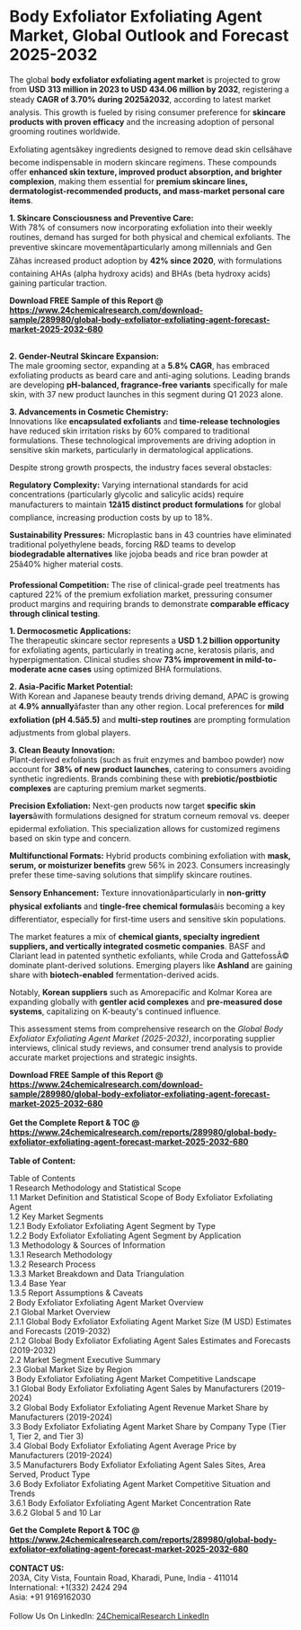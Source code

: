 <h1>Body Exfoliator Exfoliating Agent Market, Global Outlook and Forecast 2025-2032</h1><p>The global <strong>body exfoliator exfoliating agent market</strong> is projected to grow from <strong>USD 313 million in 2023 to USD 434.06 million by 2032</strong>, registering a steady <strong>CAGR of 3.70% during 2025â2032</strong>, according to latest market analysis. This growth is fueled by rising consumer preference for <strong>skincare products with proven efficacy</strong> and the increasing adoption of personal grooming routines worldwide.</p><p>Exfoliating agentsâkey ingredients designed to remove dead skin cellsâhave become indispensable in modern skincare regimens. These compounds offer <strong>enhanced skin texture, improved product absorption, and brighter complexion</strong>, making them essential for <strong>premium skincare lines, dermatologist-recommended products, and mass-market personal care items</strong>.</p><p><strong>1. Skincare Consciousness and Preventive Care:</strong><br>
With 78% of consumers now incorporating exfoliation into their weekly routines, demand has surged for both physical and chemical exfoliants. The preventive skincare movementâparticularly among millennials and Gen Zâhas increased product adoption by <strong>42% since 2020</strong>, with formulations containing AHAs (alpha hydroxy acids) and BHAs (beta hydroxy acids) gaining particular traction.</p><div><b>Download FREE Sample of this Report @ 
            <a href="https://www.24chemicalresearch.com/download-sample/289980/global-body-exfoliator-exfoliating-agent-forecast-market-2025-2032-680">
            https://www.24chemicalresearch.com/download-sample/289980/global-body-exfoliator-exfoliating-agent-forecast-market-2025-2032-680</a></b></div><br><p><strong>2. Gender-Neutral Skincare Expansion:</strong><br>
The male grooming sector, expanding at a <strong>5.8% CAGR</strong>, has embraced exfoliating products as beard care and anti-aging solutions. Leading brands are developing <strong>pH-balanced, fragrance-free variants</strong> specifically for male skin, with 37 new product launches in this segment during Q1 2023 alone.</p><p><strong>3. Advancements in Cosmetic Chemistry:</strong><br>
Innovations like <strong>encapsulated exfoliants</strong> and <strong>time-release technologies</strong> have reduced skin irritation risks by 60% compared to traditional formulations. These technological improvements are driving adoption in sensitive skin markets, particularly in dermatological applications.</p><p>Despite strong growth prospects, the industry faces several obstacles:</p><p><strong>Regulatory Complexity:</strong> Varying international standards for acid concentrations (particularly glycolic and salicylic acids) require manufacturers to maintain <strong>12â15 distinct product formulations</strong> for global compliance, increasing production costs by up to 18%.</p><p><strong>Sustainability Pressures:</strong> Microplastic bans in 43 countries have eliminated traditional polyethylene beads, forcing R&amp;D teams to develop <strong>biodegradable alternatives</strong> like jojoba beads and rice bran powder at 25â40% higher material costs.</p><p><strong>Professional Competition:</strong> The rise of clinical-grade peel treatments has captured 22% of the premium exfoliation market, pressuring consumer product margins and requiring brands to demonstrate <strong>comparable efficacy through clinical testing</strong>.</p><p><strong>1. Dermocosmetic Applications:</strong><br>
The therapeutic skincare sector represents a <strong>USD 1.2 billion opportunity</strong> for exfoliating agents, particularly in treating acne, keratosis pilaris, and hyperpigmentation. Clinical studies show <strong>73% improvement in mild-to-moderate acne cases</strong> using optimized BHA formulations.</p><p><strong>2. Asia-Pacific Market Potential:</strong><br>
With Korean and Japanese beauty trends driving demand, APAC is growing at <strong>4.9% annually</strong>âfaster than any other region. Local preferences for <strong>mild exfoliation (pH 4.5â5.5)</strong> and <strong>multi-step routines</strong> are prompting formulation adjustments from global players.</p><p><strong>3. Clean Beauty Innovation:</strong><br>
Plant-derived exfoliants (such as fruit enzymes and bamboo powder) now account for <strong>38% of new product launches</strong>, catering to consumers avoiding synthetic ingredients. Brands combining these with <strong>prebiotic/postbiotic complexes</strong> are capturing premium market segments.</p><p><strong>Precision Exfoliation:</strong> Next-gen products now target <strong>specific skin layers</strong>âwith formulations designed for stratum corneum removal vs. deeper epidermal exfoliation. This specialization allows for customized regimens based on skin type and concern.</p><p><strong>Multifunctional Formats:</strong> Hybrid products combining exfoliation with <strong>mask, serum, or moisturizer benefits</strong> grew 56% in 2023. Consumers increasingly prefer these time-saving solutions that simplify skincare routines.</p><p><strong>Sensory Enhancement:</strong> Texture innovationâparticularly in <strong>non-gritty physical exfoliants</strong> and <strong>tingle-free chemical formulas</strong>âis becoming a key differentiator, especially for first-time users and sensitive skin populations.</p><p>The market features a mix of <strong>chemical giants, specialty ingredient suppliers, and vertically integrated cosmetic companies</strong>. BASF and Clariant lead in patented synthetic exfoliants, while Croda and GattefossÃ© dominate plant-derived solutions. Emerging players like <strong>Ashland</strong> are gaining share with <strong>biotech-enabled</strong> fermentation-derived acids.</p><p>Notably, <strong>Korean suppliers</strong> such as Amorepacific and Kolmar Korea are expanding globally with <strong>gentler acid complexes</strong> and <strong>pre-measured dose systems</strong>, capitalizing on K-beauty's continued influence.</p><p>This assessment stems from comprehensive research on the <em>Global Body Exfoliator Exfoliating Agent Market (2025-2032)</em>, incorporating supplier interviews, clinical study reviews, and consumer trend analysis to provide accurate market projections and strategic insights.</p><div><b>Download FREE Sample of this Report @ 
            <a href="https://www.24chemicalresearch.com/download-sample/289980/global-body-exfoliator-exfoliating-agent-forecast-market-2025-2032-680">
            https://www.24chemicalresearch.com/download-sample/289980/global-body-exfoliator-exfoliating-agent-forecast-market-2025-2032-680</a></b></div><br><div><b>Get the Complete Report & TOC @ 
            <a href="https://www.24chemicalresearch.com/reports/289980/global-body-exfoliator-exfoliating-agent-forecast-market-2025-2032-680">
            https://www.24chemicalresearch.com/reports/289980/global-body-exfoliator-exfoliating-agent-forecast-market-2025-2032-680</a></b></div><br>
            <b>Table of Content:</b><p>Table of Contents<br />
1 Research Methodology and Statistical Scope<br />
1.1 Market Definition and Statistical Scope of Body Exfoliator Exfoliating Agent<br />
1.2 Key Market Segments<br />
1.2.1 Body Exfoliator Exfoliating Agent Segment by Type<br />
1.2.2 Body Exfoliator Exfoliating Agent Segment by Application<br />
1.3 Methodology & Sources of Information<br />
1.3.1 Research Methodology<br />
1.3.2 Research Process<br />
1.3.3 Market Breakdown and Data Triangulation<br />
1.3.4 Base Year<br />
1.3.5 Report Assumptions & Caveats<br />
2 Body Exfoliator Exfoliating Agent Market Overview<br />
2.1 Global Market Overview<br />
2.1.1 Global Body Exfoliator Exfoliating Agent Market Size (M USD) Estimates and Forecasts (2019-2032)<br />
2.1.2 Global Body Exfoliator Exfoliating Agent Sales Estimates and Forecasts (2019-2032)<br />
2.2 Market Segment Executive Summary<br />
2.3 Global Market Size by Region<br />
3 Body Exfoliator Exfoliating Agent Market Competitive Landscape<br />
3.1 Global Body Exfoliator Exfoliating Agent Sales by Manufacturers (2019-2024)<br />
3.2 Global Body Exfoliator Exfoliating Agent Revenue Market Share by Manufacturers (2019-2024)<br />
3.3 Body Exfoliator Exfoliating Agent Market Share by Company Type (Tier 1, Tier 2, and Tier 3)<br />
3.4 Global Body Exfoliator Exfoliating Agent Average Price by Manufacturers (2019-2024)<br />
3.5 Manufacturers Body Exfoliator Exfoliating Agent Sales Sites, Area Served, Product Type<br />
3.6 Body Exfoliator Exfoliating Agent Market Competitive Situation and Trends<br />
3.6.1 Body Exfoliator Exfoliating Agent Market Concentration Rate<br />
3.6.2 Global 5 and 10 Lar</p><div><b>Get the Complete Report & TOC @ 
            <a href="https://www.24chemicalresearch.com/reports/289980/global-body-exfoliator-exfoliating-agent-forecast-market-2025-2032-680">
            https://www.24chemicalresearch.com/reports/289980/global-body-exfoliator-exfoliating-agent-forecast-market-2025-2032-680</a></b></div><br><b>CONTACT US:</b><br>
            203A, City Vista, Fountain Road, Kharadi, Pune, India - 411014<br>
            International: +1(332) 2424 294<br>
            Asia: +91 9169162030 <br><br>
            Follow Us On LinkedIn: <a href="https://www.linkedin.com/company/24chemicalresearch/">24ChemicalResearch LinkedIn</a>